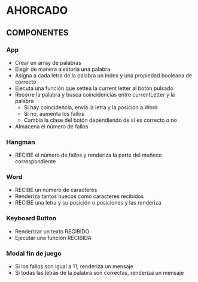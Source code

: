# AHORCADO

## COMPONENTES

### App

- Crear un array de palabras
- Elegir de manera aleatoria una palabra
- Asigna a cada letra de la palabra un index y una propiedad booleana de correcto
- Ejecuta una función que settea la current letter al botón pulsado
- Recorre la palabra y busca coincidencias entre currentLetter y la palabra
  - Si hay coincidencia, envía la letra y la posición a Word
  - Si no, aumenta los fallos
  - Cambia la clase del botón dependiendo de si es correcto o no
- Almacena el número de fallos

### Hangman

- RECIBE el número de fallos y renderiza la parte del muñeco correspondiente

### Word

- RECIBE un número de caracteres
- Renderiza tantos huecos como caracteres recibidos
- RECIBE una letra y su posición o posiciones y las renderiza

### Keyboard Button

- Renderizar un texto RECIBIDO
- Ejecutar una función RECIBIDA

### Modal fin de juego

- Si los fallos son igual a 11, renderiza un mensaje
- Si todas las letras de la palabra son correctas, renderiza un mensaje

